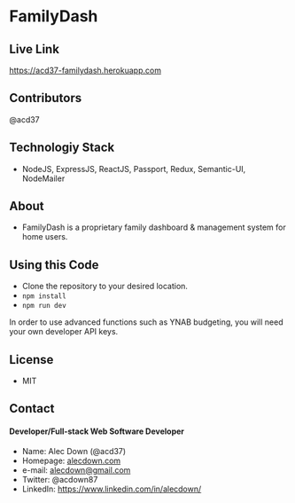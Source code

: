 # FamilyDash

## Live Link
https://acd37-familydash.herokuapp.com 

## Contributors
@acd37

## Technologiy Stack
* NodeJS, ExpressJS, ReactJS, Passport, Redux, Semantic-UI, NodeMailer

## About
* FamilyDash is a proprietary family dashboard & management system for home users.

## Using this Code 
* Clone the repository to your desired location.
* `npm install`
* `npm run dev`

In order to use advanced functions such as YNAB budgeting, you will need your own developer API keys.

## License 
* MIT

## Contact
#### Developer/Full-stack Web Software Developer
* Name: Alec Down (@acd37)
* Homepage: [alecdown.com](https://alecdown.com)
* e-mail: alecdown@gmail.com
* Twitter: @acdown87
* LinkedIn: https://www.linkedin.com/in/alecdown/


